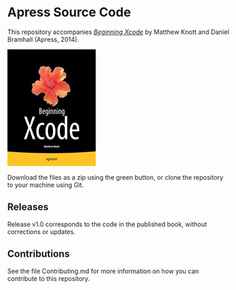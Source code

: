 # Apress Source Code

This repository accompanies [*Beginning Xcode*](http://www.apress.com/9781430257431) by Matthew  Knott and Daniel Bramhall (Apress, 2014).

![Cover image](9781430257431.jpg)

Download the files as a zip using the green button, or clone the repository to your machine using Git.

## Releases

Release v1.0 corresponds to the code in the published book, without corrections or updates.

## Contributions

See the file Contributing.md for more information on how you can contribute to this repository.
